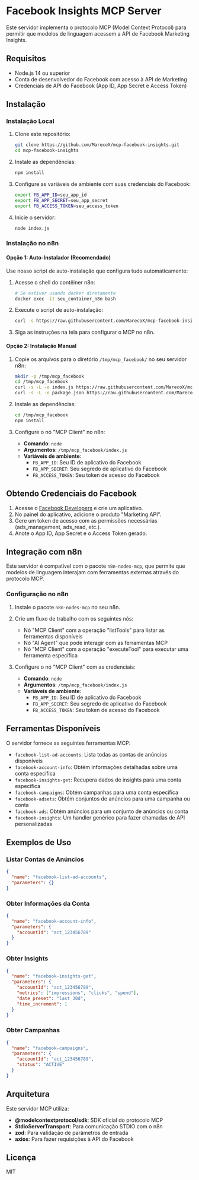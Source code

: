 # Facebook Insights MCP Server

Este servidor implementa o protocolo MCP (Model Context Protocol) para permitir que modelos de linguagem acessem a API de Facebook Marketing Insights.

## Requisitos

- Node.js 14 ou superior
- Conta de desenvolvedor do Facebook com acesso à API de Marketing
- Credenciais de API do Facebook (App ID, App Secret e Access Token)

## Instalação

### Instalação Local

1. Clone este repositório:
   ```bash
   git clone https://github.com/MarecoX/mcp-facebook-insights.git
   cd mcp-facebook-insights
   ```

2. Instale as dependências:
   ```bash
   npm install
   ```

3. Configure as variáveis de ambiente com suas credenciais do Facebook:
   ```bash
   export FB_APP_ID=seu_app_id
   export FB_APP_SECRET=seu_app_secret
   export FB_ACCESS_TOKEN=seu_access_token
   ```

4. Inicie o servidor:
   ```bash
   node index.js
   ```

### Instalação no n8n

#### Opção 1: Auto-Instalador (Recomendado)

Use nosso script de auto-instalação que configura tudo automaticamente:

1. Acesse o shell do contêiner n8n:
   ```bash
   # Se estiver usando docker diretamente
   docker exec -it seu_container_n8n bash
   ```

2. Execute o script de auto-instalação:
   ```bash
   curl -s https://raw.githubusercontent.com/MarecoX/mcp-facebook-insights/main/install.sh | bash
   ```

3. Siga as instruções na tela para configurar o MCP no n8n.

#### Opção 2: Instalação Manual

1. Copie os arquivos para o diretório `/tmp/mcp_facebook/` no seu servidor n8n:
   ```bash
   mkdir -p /tmp/mcp_facebook
   cd /tmp/mcp_facebook
   curl -s -L -o index.js https://raw.githubusercontent.com/MarecoX/mcp-facebook-insights/main/index.js
   curl -s -L -o package.json https://raw.githubusercontent.com/MarecoX/mcp-facebook-insights/main/package.json
   ```

2. Instale as dependências:
   ```bash
   cd /tmp/mcp_facebook
   npm install
   ```

3. Configure o nó "MCP Client" no n8n:
   - **Comando**: `node`
   - **Argumentos**: `/tmp/mcp_facebook/index.js`
   - **Variáveis de ambiente**:
     - `FB_APP_ID`: Seu ID de aplicativo do Facebook
     - `FB_APP_SECRET`: Seu segredo de aplicativo do Facebook
     - `FB_ACCESS_TOKEN`: Seu token de acesso do Facebook

## Obtendo Credenciais do Facebook

1. Acesse o [Facebook Developers](https://developers.facebook.com/) e crie um aplicativo.
2. No painel do aplicativo, adicione o produto "Marketing API".
3. Gere um token de acesso com as permissões necessárias (ads_management, ads_read, etc.).
4. Anote o App ID, App Secret e o Access Token gerado.

## Integração com n8n

Este servidor é compatível com o pacote `n8n-nodes-mcp`, que permite que modelos de linguagem interajam com ferramentas externas através do protocolo MCP.

### Configuração no n8n

1. Instale o pacote `n8n-nodes-mcp` no seu n8n.

2. Crie um fluxo de trabalho com os seguintes nós:
   - Nó "MCP Client" com a operação "listTools" para listar as ferramentas disponíveis
   - Nó "AI Agent" que pode interagir com as ferramentas MCP
   - Nó "MCP Client" com a operação "executeTool" para executar uma ferramenta específica

3. Configure o nó "MCP Client" com as credenciais:
   - **Comando**: `node`
   - **Argumentos**: `/tmp/mcp_facebook/index.js`
   - **Variáveis de ambiente**:
     - `FB_APP_ID`: Seu ID de aplicativo do Facebook
     - `FB_APP_SECRET`: Seu segredo de aplicativo do Facebook
     - `FB_ACCESS_TOKEN`: Seu token de acesso do Facebook

## Ferramentas Disponíveis

O servidor fornece as seguintes ferramentas MCP:

- `facebook-list-ad-accounts`: Lista todas as contas de anúncios disponíveis
- `facebook-account-info`: Obtém informações detalhadas sobre uma conta específica
- `facebook-insights-get`: Recupera dados de insights para uma conta específica
- `facebook-campaigns`: Obtém campanhas para uma conta específica
- `facebook-adsets`: Obtém conjuntos de anúncios para uma campanha ou conta
- `facebook-ads`: Obtém anúncios para um conjunto de anúncios ou conta
- `facebook-insights`: Um handler genérico para fazer chamadas de API personalizadas

## Exemplos de Uso

### Listar Contas de Anúncios

```json
{
  "name": "facebook-list-ad-accounts",
  "parameters": {}
}
```

### Obter Informações da Conta

```json
{
  "name": "facebook-account-info",
  "parameters": {
    "accountId": "act_123456789"
  }
}
```

### Obter Insights

```json
{
  "name": "facebook-insights-get",
  "parameters": {
    "accountId": "act_123456789",
    "metrics": ["impressions", "clicks", "spend"],
    "date_preset": "last_30d",
    "time_increment": 1
  }
}
```

### Obter Campanhas

```json
{
  "name": "facebook-campaigns",
  "parameters": {
    "accountId": "act_123456789",
    "status": "ACTIVE"
  }
}
```

## Arquitetura

Este servidor MCP utiliza:

- **@modelcontextprotocol/sdk**: SDK oficial do protocolo MCP
- **StdioServerTransport**: Para comunicação STDIO com o n8n
- **zod**: Para validação de parâmetros de entrada
- **axios**: Para fazer requisições à API do Facebook

## Licença

MIT
